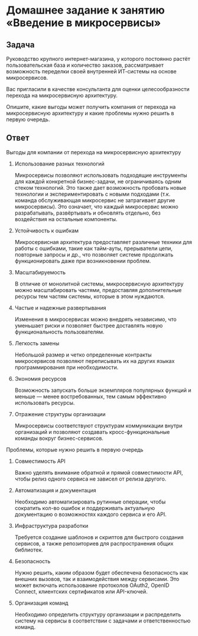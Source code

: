 # Домашнее задание к занятию «Введение в микросервисы»

## Задача

Руководство крупного интернет-магазина, у которого постоянно растёт пользовательская база и количество заказов, рассматривает возможность переделки своей внутренней   ИТ-системы на основе микросервисов. 

Вас пригласили в качестве консультанта для оценки целесообразности перехода на микросервисную архитектуру. 

Опишите, какие выгоды может получить компания от перехода на микросервисную архитектуру и какие проблемы нужно решить в первую очередь.

## Ответ

Выгоды для компании от перехода на микросервисную архитектуру

1. Использование разных технологий

    Микросервисы позволяют использовать подходящие инструменты для каждой конкретной бизнес-задачи, не ограничиваясь одним стеком технологий. Это также дает возможность пробовать новые технологии и экспериментировать с новыми подходами (т.к. команда обслуживающая микросервис не затрагивает другие микросервисы). Это означает, что каждый микросервис можно разрабатывать, развёртывать и обновлять отдельно, без воздействия на остальные компоненты. 

2. Устойчивость к ошибкам

    Микросервисная архитектура предоставляет различные техники для работы с ошибками, такие как тайм-ауты, прерыватели цепи, повторные запросы и др., что позволяет системе продолжать функционировать даже при возникновении проблем.

3. Масштабируемость

    В отличие от монолитной системы, микросервисную архитектуру можно масштабировать частями, предоставляя дополнительные ресурсы тем частям системы, которые в этом нуждаются. 

4. Частые и надежные развертывания

    Изменения в микросервисах можно внедрять независимо, что уменьшает риски и позволяет быстрее доставлять новую функциональность пользователям.

5. Легкость замены

    Небольшой размер и четко определенные контракты микросервисов позволяют переписывать их на других языках программирования при необходимости.

6. Экономия ресурсов

    Возможность запускать больше экземпляров популярных функций и меньше — менее востребованных, тем самым эффективно использовать ресурсы.

7. Отражение структуры организации

    Микросервисы соответствуют структурам коммуникации внутри организаций и позволяют создавать кросс-функциональные команды вокруг бизнес-сервисов.

Проблемы, которые нужно решить в первую очередь

1. Совместимость API

    Важно уделять внимание обратной и прямой совместимости API, чтобы релиз одного сервиса не зависел от релиза другого.

2. Автоматизация и документация

    Необходимо автоматизировать рутинные операции, чтобы сократить кол-во ошибок и поддерживать актуальную документацию о возможностях каждого сервиса и его API.

3. Инфраструктура разработки

    Требуется создание шаблонов и скриптов для быстрого создания сервисов, а также репозиториев для распространения общих библиотек.

4. Безопасность

    Нужно решить, каким образом будет обеспечена безопасность как внешних вызовов, так и взаимодействия между сервисами. Это может включать использование протоколов OAuth2, OpenID Connect, клиентских сертификатов или API-ключей.

5. Организация команд

    Необходимо определить структуру организации и распределить систему на сервисы в соответствии с задачами и ответственностью команд.